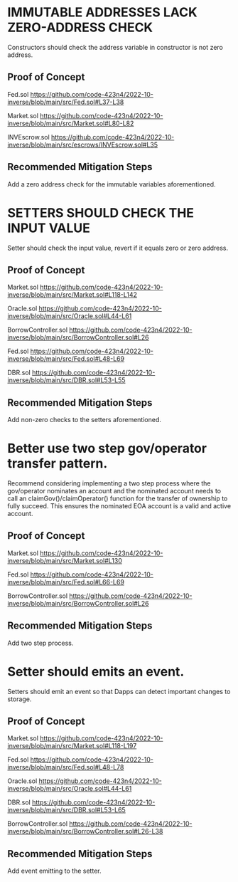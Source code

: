 # IMMUTABLE ADDRESSES LACK ZERO-ADDRESS CHECK

Constructors should check the address variable in constructor is not zero address.

## Proof of Concept
Fed.sol
https://github.com/code-423n4/2022-10-inverse/blob/main/src/Fed.sol#L37-L38

Market.sol
https://github.com/code-423n4/2022-10-inverse/blob/main/src/Market.sol#L80-L82

INVEscrow.sol
https://github.com/code-423n4/2022-10-inverse/blob/main/src/escrows/INVEscrow.sol#L35

## Recommended Mitigation Steps
Add a zero address check for the immutable variables aforementioned.



# SETTERS SHOULD CHECK THE INPUT VALUE

Setter should check the input value, revert if it equals zero or zero address.

## Proof of Concept
Market.sol
https://github.com/code-423n4/2022-10-inverse/blob/main/src/Market.sol#L118-L142

Oracle.sol
https://github.com/code-423n4/2022-10-inverse/blob/main/src/Oracle.sol#L44-L61

BorrowController.sol
https://github.com/code-423n4/2022-10-inverse/blob/main/src/BorrowController.sol#L26

Fed.sol
https://github.com/code-423n4/2022-10-inverse/blob/main/src/Fed.sol#L48-L69

DBR.sol
https://github.com/code-423n4/2022-10-inverse/blob/main/src/DBR.sol#L53-L55

## Recommended Mitigation Steps
Add non-zero checks to the setters aforementioned.



# Better use two step gov/operator transfer pattern.

Recommend considering implementing a two step process where the gov/operator nominates an account and the nominated account needs to call an claimGov()/claimOperator() function for the transfer of ownership to fully succeed. This ensures the nominated EOA account is a valid and active account.

## Proof of Concept
Market.sol
https://github.com/code-423n4/2022-10-inverse/blob/main/src/Market.sol#L130

Fed.sol
https://github.com/code-423n4/2022-10-inverse/blob/main/src/Fed.sol#L66-L69

BorrowController.sol
https://github.com/code-423n4/2022-10-inverse/blob/main/src/BorrowController.sol#L26

## Recommended Mitigation Steps
Add two step process.


# Setter should emits an event.

Setters should emit an event so that Dapps can detect important changes to storage.

## Proof of Concept
Market.sol
https://github.com/code-423n4/2022-10-inverse/blob/main/src/Market.sol#L118-L197

Fed.sol
https://github.com/code-423n4/2022-10-inverse/blob/main/src/Fed.sol#L48-L78

Oracle.sol
https://github.com/code-423n4/2022-10-inverse/blob/main/src/Oracle.sol#L44-L61

DBR.sol
https://github.com/code-423n4/2022-10-inverse/blob/main/src/DBR.sol#L53-L65

BorrowController.sol
https://github.com/code-423n4/2022-10-inverse/blob/main/src/BorrowController.sol#L26-L38

## Recommended Mitigation Steps
Add event emitting to the setter.